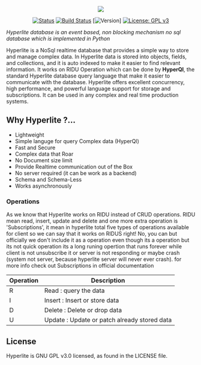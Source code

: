 <p align="center">   
<img src="https://raw.githubusercontent.com/anongrp/hyperlite/master/docs/assets/logos/Hyperlite%20logo%20500x500.png">
</p>

<h align="center">


 
 [![Status](https://img.shields.io/badge/hyperlite-underdevelopment-blue.svg)](https://github.com/anongrp/hyperlite/releases)
 [![Build Status](https://travis-ci.org/anongrp/hyperlite.svg?branch=master)](https://travis-ci.org/anongrp/hyperlite)
 [![Version](https://img.shields.io/pypi/v/nine.svg)]
 [![License: GPL v3](https://img.shields.io/badge/License-GPLv3-blue.svg)](https://www.gnu.org/licenses/gpl-3.0)

 </h>

_Hyperlite database is an event based, non blocking mechanism no sql database which is implemented in Python_

Hyperlite is a NoSql realtime database that provides a simple way to store and manage complex data. In Hyperlite data is stored into objects, fields, and collections, and it is auto indexed to make it easier to find relevant information.
It works on RIDU Operation which can be done by **HyperQl**, the standard Hyperlite database query language that make it easier to communicate with the database. Hyperlite offers excellent concurrency, high performance, and powerful language support for storage and subscriptions. It can be used in any complex and real time production systems.

## Why Hyperlite ?...
* Lightweight 
* Simple languge for query Complex data (HyperQl)
* Fast and Secure 
* Complex data that Roar 
* No Document size limit
* Provide Realtime communication out of the Box 
* No server required (it can be work as a backend) 
* Schema and Schema-Less
* Works asynchronously

### Operations
 As we know that Hyperlite works on RIDU instead of CRUD operations. RIDU mean read, insert, update and delete and one more extra operation is 'Subscriptions', it mean in hyperlite total five types of operations available for client so we can say that it works on RIDUS right! No, you can but officially we don't include it as a operation even though its a operation but its not quick operation its a long runing opertion that runs forever while client is not unsubscribe it or server is not responding or maybe crash (system not server, because hyperlite server will never ever crash). 
 for more info check out Subscriptions in official documentation

| Operation | Description |
| ----------- | ----------- |
| R | Read : query the data |
| I | Insert : Insert or store data |
| D | Delete : Delete or drop data |
| U | Update : Update or patch already stored data|

## License

Hyperlite is GNU GPL v3.0 licensed, as found in the LICENSE file.